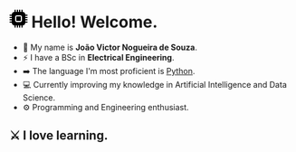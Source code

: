 # ![cpu-fill](cpu-fill.svg) Hello! Welcome.
- 🎹 My name is **João Victor Nogueira de Souza**.<br/>
- ⚡ I have a BSc in **Electrical Engineering**.<br/>
- ➡️ The language I'm most proficient is <ins>Python</ins>.<br/>
- 💻 Currently improving my knowledge in Artificial Intelligence and Data Science.<br/>
- ⚙️ Programming and Engineering enthusiast.
## ⚔️ I love learning.

<!--
**joaovicnog/joaovicnog** is a ✨ _special_ ✨ repository because its `README.md` (this file) appears on your GitHub profile.

Here are some ideas to get you started:

- 🔭 I’m currently working on ...
- 🌱 I’m currently learning ...
- 👯 I’m looking to collaborate on ...
- 🤔 I’m looking for help with ...
- 💬 Ask me about ...
- 📫 How to reach me: ...
- 😄 Pronouns: ...
- ⚡ Fun fact: ...
-->
